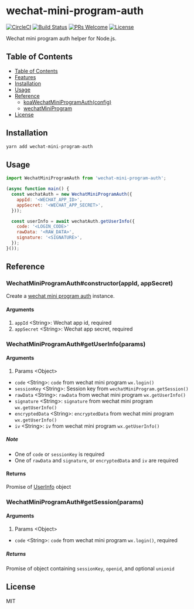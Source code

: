 # wechat-mini-program-auth

[![CircleCI](https://circleci.com/gh/cantonjs/wechat-mini-program-auth.svg?style=shield)](https://circleci.com/gh/cantonjs/wechat-mini-program-auth)
[![Build Status](https://travis-ci.org/cantonjs/wechat-mini-program-auth.svg?branch=master)](https://travis-ci.org/cantonjs/wechat-mini-program-auth)
[![PRs Welcome](https://img.shields.io/badge/PRs-welcome-brightgreen.svg)](http://makeapullrequest.com)
[![License](https://img.shields.io/badge/license-MIT_License-brightgreen.svg?style=flat)](https://github.com/cantonjs/wechat-mini-program-auth/master/LICENSE.md)

Wechat mini program auth helper for Node.js.

## Table of Contents

- [Table of Contents](#table-of-contents)
- [Features](#features)
- [Installation](#installation)
- [Usage](#usage)
- [Reference](#reference)
  - [koaWechatMiniProgramAuth(config)](#koawechatminiprogramauthconfig)
  - [wechatMiniProgram](#wechatminiprogram)
- [License](#license)

## Installation

```bash
yarn add wechat-mini-program-auth
```

## Usage

```js
import WechatMiniProgramAuth from 'wechat-mini-program-auth';

(async function main() {
  const wechatAuth = new WechatMiniProgramAuth({
    appId: '<WECHAT_APP_ID>',
    appSecret: '<WECHAT_APP_SECRET>',
  }));

  const userInfo = await wechatAuth.getUserInfo({
    code: '<LOGIN_CODE>'
    rawData: '<RAW_DATA>',
    signature: '<SIGNATURE>',
  });
}());
```

## Reference

### WechatMiniProgramAuth#constructor(appId, appSecret)

Create a [wechat mini program auth](#wechatminiprogram) instance.

#### Arguments

1. `appId` \<String\>: Wechat app id, required
2. `appSecret` \<String\>: Wechat app secret, required

### WechatMiniProgramAuth#getUserInfo(params)

#### Arguments

1. Params \<Object\>

  - `code` \<String\>: `code` from wechat mini program `wx.login()`
  - `sessionKey` \<String\>: Session key from `wechatMiniProgram.getSession()`
  - `rawData` \<String\>: `rawData` from wechat mini program `wx.getUserInfo()`
  - `signature` \<String\>: `signature` from wechat mini program `wx.getUserInfo()`
  - `encryptedData` \<String\>: `encryptedData` from wechat mini program `wx.getUserInfo()`
  - `iv` \<String\>: `iv` from wechat mini program `wx.getUserInfo()`

##### Note

- One of `code` or `sessionKey` is required
- One of `rawData` and `signature`, or `encryptedData` and `iv` are required

#### Returns

Promise of [UserInfo](https://developers.weixin.qq.com/miniprogram/dev/api/open.html#wxgetuserinfoobject) object

### WechatMiniProgramAuth#getSession(params)

#### Arguments

1. Params \<Object\>

  - `code` \<String\>: `code` from wechat mini program `wx.login()`, required

##### Returns

Promise of object containing `sessionKey`, `openid`, and optional `unionid`

## License

MIT
